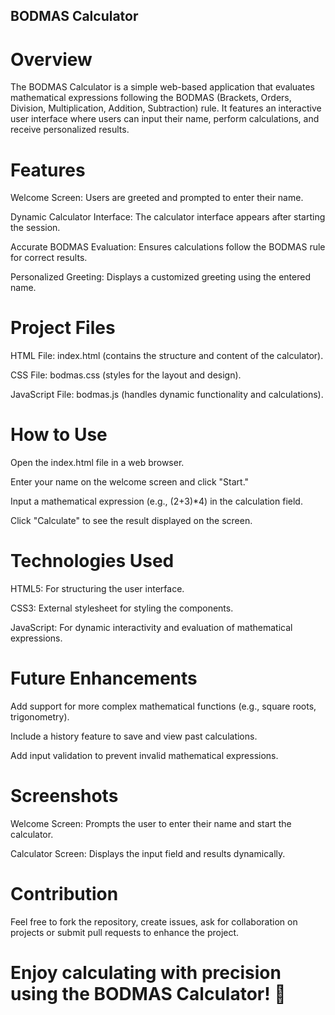 ## BODMAS Calculator

# Overview
The BODMAS Calculator is a simple web-based application that evaluates mathematical expressions 
following the BODMAS (Brackets, Orders, Division, Multiplication, Addition, Subtraction) rule. 
It features an interactive user interface where users can input their name, perform calculations, and receive personalized results.

# Features
Welcome Screen: Users are greeted and prompted to enter their name.

Dynamic Calculator Interface: The calculator interface appears after starting the session.

Accurate BODMAS Evaluation: Ensures calculations follow the BODMAS rule for correct results.

Personalized Greeting: Displays a customized greeting using the entered name.

# Project Files
HTML File: index.html (contains the structure and content of the calculator).

CSS File: bodmas.css (styles for the layout and design).

JavaScript File: bodmas.js (handles dynamic functionality and calculations).

# How to Use
Open the index.html file in a web browser.

Enter your name on the welcome screen and click "Start."

Input a mathematical expression (e.g., (2+3)*4) in the calculation field.

Click "Calculate" to see the result displayed on the screen.

# Technologies Used
HTML5: For structuring the user interface.

CSS3: External stylesheet for styling the components.

JavaScript: For dynamic interactivity and evaluation of mathematical expressions.

# Future Enhancements
Add support for more complex mathematical functions (e.g., square roots, trigonometry).

Include a history feature to save and view past calculations.

Add input validation to prevent invalid mathematical expressions.

# Screenshots
Welcome Screen: Prompts the user to enter their name and start the calculator.

Calculator Screen: Displays the input field and results dynamically.

# Contribution
Feel free to fork the repository, create issues, ask for collaboration on projects or submit pull requests to enhance the project.

# Enjoy calculating with precision using the BODMAS Calculator! 🚀
